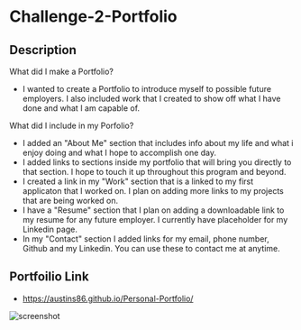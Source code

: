 # Challenge-2-Portfolio

## Description

What did I make a Portfolio?

- I wanted to create a Portfolio to introduce myself to possible future employers. I also included work that I created to show off what I have done and what I am capable of. 

What did I include in my Porfolio? 

- I added an "About Me" section that includes info about my life and what i enjoy doing and what I hope to accomplish one day.
- I added links to sections inside my portfolio  that will bring you directly to that section. I hope to touch it up throughout this program and beyond. 
- I created a link in my "Work" section that is a linked to my first applicaton that I worked on. I plan on adding more links to my projects that are being worked on. 
- I have a "Resume" section that I plan on adding a downloadable link to my resume for any future employer. I currently have placeholder for my Linkedin page.
- In my "Contact" section I added links for my email, phone number, Github and my Linkedin. You can use these to contact me at anytime.

## Portfoilio Link
- https://austins86.github.io/Personal-Portfolio/



![screenshot](https://user-images.githubusercontent.com/117120566/226658144-eb144926-d171-404e-a4ab-2c774b50dcb7.png)
